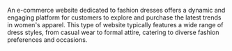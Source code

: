 An e-commerce website dedicated to fashion dresses offers a dynamic and engaging platform for customers to explore and purchase the latest trends in women's apparel. This type of website typically features a wide range of dress styles, from casual wear to formal attire, catering to diverse fashion preferences and occasions.
